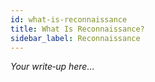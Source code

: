 ```yaml
---
id: what-is-reconnaissance
title: What Is Reconnaissance?
sidebar_label: Reconnaissance
---
```


_Your write‑up here…_
